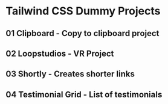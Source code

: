 # Tailwind CSS Dummy Projects
## 01 Clipboard - Copy to clipboard project
## 02 Loopstudios - VR Project
## 03 Shortly - Creates shorter links
## 04 Testimonial Grid - List of testimonials
